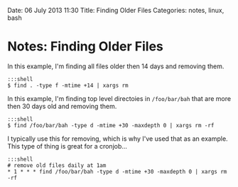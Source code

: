 Date: 06 July 2013 11:30
Title: Finding Older Files
Categories: notes, linux, bash

# Notes: Finding Older Files

In this example, I'm finding all files older then 14 days and removing them.

    :::shell
    $ find . -type f -mtime +14 | xargs rm
    
In this example, I'm finding top level directoies in `/foo/bar/bah` that are more then 30 days old and removing them.

    :::shell
    $ find /foo/bar/bah -type d -mtime +30 -maxdepth 0 | xargs rm -rf
    
I typically use this for removing, which is why I've used that as an example. This type of thing is great for a cronjob...

    :::shell
    # remove old files daily at 1am
    * 1 * * * find /foo/bar/bah -type d -mtime +30 -maxdepth 0 | xargs rm -rf
    



